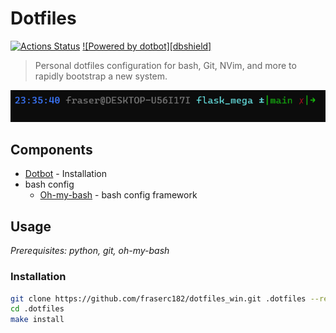 # Dotfiles

[![Actions Status](https://github.com/denolfe/dotfiles/workflows/Dotfiles%20Install/badge.svg)](https://github.com/denolfe/dotfiles/actions)
[![Powered by dotbot][dbshield]][dblink]

[dblink]: https://github.com/anishathalye/dotbot

> Personal dotfiles configuration for bash, Git, NVim, and more to rapidly bootstrap a new system.

![Image](preview.png)

## Components

- [Dotbot](https://github.com/anishathalye/dotbot) - Installation
- bash config
  - [Oh-my-bash](https://github.com/ohmybash/oh-my-bash) - bash config framework


## Usage

*Prerequisites: python, git, oh-my-bash*

### Installation

```sh
git clone https://github.com/fraserc182/dotfiles_win.git .dotfiles --recursive
cd .dotfiles
make install
```